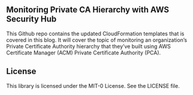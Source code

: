 ## Monitoring Private CA Hierarchy with AWS Security Hub

This Github repo contains the updated CloudFormation templates that is covered in this blog. It will cover the topic of monitoring an organization’s Private Certificate Authority hierarchy that they’ve built using AWS Certificate Manager (ACM) Private Certificate Authority (PCA). 

## License

This library is licensed under the MIT-0 License. See the LICENSE file.

